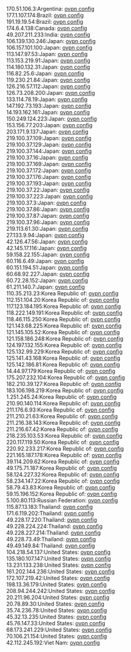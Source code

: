 170.51.106.3:Argentina: [ovpn config](vpn/170_51_106_3.ovpn)  
177.1.107.174:Brazil: [ovpn config](vpn/177_1_107_174.ovpn)  
191.19.19.54:Brazil: [ovpn config](vpn/191_19_19_54.ovpn)  
174.6.4.138:Canada: [ovpn config](vpn/174_6_4_138.ovpn)  
49.207.211.233:India: [ovpn config](vpn/49_207_211_233.ovpn)  
106.139.130.246:Japan: [ovpn config](vpn/106_139_130_246.ovpn)  
106.157.101.100:Japan: [ovpn config](vpn/106_157_101_100.ovpn)  
113.147.97.53:Japan: [ovpn config](vpn/113_147_97_53.ovpn)  
113.153.219.91:Japan: [ovpn config](vpn/113_153_219_91.ovpn)  
114.180.132.31:Japan: [ovpn config](vpn/114_180_132_31.ovpn)  
116.82.25.6:Japan: [ovpn config](vpn/116_82_25_6.ovpn)  
119.230.21.84:Japan: [ovpn config](vpn/119_230_21_84.ovpn)  
126.216.57.112:Japan: [ovpn config](vpn/126_216_57_112.ovpn)  
126.73.208.200:Japan: [ovpn config](vpn/126_73_208_200.ovpn)  
133.114.78.19:Japan: [ovpn config](vpn/133_114_78_19.ovpn)  
147.192.73.193:Japan: [ovpn config](vpn/147_192_73_193.ovpn)  
14.193.162.161:Japan: [ovpn config](vpn/14_193_162_161.ovpn)  
150.249.124.223:Japan: [ovpn config](vpn/150_249_124_223.ovpn)  
153.156.77.203:Japan: [ovpn config](vpn/153_156_77_203.ovpn)  
203.171.9.137:Japan: [ovpn config](vpn/203_171_9_137.ovpn)  
219.100.37.109:Japan: [ovpn config](vpn/219_100_37_109.ovpn)  
219.100.37.129:Japan: [ovpn config](vpn/219_100_37_129.ovpn)  
219.100.37.144:Japan: [ovpn config](vpn/219_100_37_144.ovpn)  
219.100.37.16:Japan: [ovpn config](vpn/219_100_37_16.ovpn)  
219.100.37.169:Japan: [ovpn config](vpn/219_100_37_169.ovpn)  
219.100.37.172:Japan: [ovpn config](vpn/219_100_37_172.ovpn)  
219.100.37.176:Japan: [ovpn config](vpn/219_100_37_176.ovpn)  
219.100.37.193:Japan: [ovpn config](vpn/219_100_37_193.ovpn)  
219.100.37.22:Japan: [ovpn config](vpn/219_100_37_22.ovpn)  
219.100.37.223:Japan: [ovpn config](vpn/219_100_37_223.ovpn)  
219.100.37.3:Japan: [ovpn config](vpn/219_100_37_3.ovpn)  
219.100.37.86:Japan: [ovpn config](vpn/219_100_37_86.ovpn)  
219.100.37.87:Japan: [ovpn config](vpn/219_100_37_87.ovpn)  
219.100.37.96:Japan: [ovpn config](vpn/219_100_37_96.ovpn)  
219.113.61.30:Japan: [ovpn config](vpn/219_113_61_30.ovpn)  
27.133.9.94:Japan: [ovpn config](vpn/27_133_9_94.ovpn)  
42.126.47.56:Japan: [ovpn config](vpn/42_126_47_56.ovpn)  
42.145.17.116:Japan: [ovpn config](vpn/42_145_17_116.ovpn)  
59.158.22.155:Japan: [ovpn config](vpn/59_158_22_155.ovpn)  
60.116.6.49:Japan: [ovpn config](vpn/60_116_6_49.ovpn)  
60.151.194.51:Japan: [ovpn config](vpn/60_151_194_51.ovpn)  
60.68.92.227:Japan: [ovpn config](vpn/60_68_92_227.ovpn)  
60.72.28.152:Japan: [ovpn config](vpn/60_72_28_152.ovpn)  
61.211.140.7:Japan: [ovpn config](vpn/61_211_140_7.ovpn)  
110.35.213.23:Korea Republic of: [ovpn config](vpn/110_35_213_23.ovpn)  
112.151.104.20:Korea Republic of: [ovpn config](vpn/112_151_104_20.ovpn)  
117.123.184.195:Korea Republic of: [ovpn config](vpn/117_123_184_195.ovpn)  
118.222.149.191:Korea Republic of: [ovpn config](vpn/118_222_149_191.ovpn)  
118.46.115.250:Korea Republic of: [ovpn config](vpn/118_46_115_250.ovpn)  
121.143.68.225:Korea Republic of: [ovpn config](vpn/121_143_68_225.ovpn)  
121.145.105.52:Korea Republic of: [ovpn config](vpn/121_145_105_52.ovpn)  
121.158.186.248:Korea Republic of: [ovpn config](vpn/121_158_186_248.ovpn)  
124.197.132.155:Korea Republic of: [ovpn config](vpn/124_197_132_155.ovpn)  
125.132.99.229:Korea Republic of: [ovpn config](vpn/125_132_99_229.ovpn)  
125.141.43.168:Korea Republic of: [ovpn config](vpn/125_141_43_168.ovpn)  
125.142.186.81:Korea Republic of: [ovpn config](vpn/125_142_186_81.ovpn)  
14.44.97.179:Korea Republic of: [ovpn config](vpn/14_44_97_179.ovpn)  
175.207.232.104:Korea Republic of: [ovpn config](vpn/175_207_232_104.ovpn)  
182.210.39.127:Korea Republic of: [ovpn config](vpn/182_210_39_127.ovpn)  
183.106.198.219:Korea Republic of: [ovpn config](vpn/183_106_198_219.ovpn)  
1.251.245.24:Korea Republic of: [ovpn config](vpn/1_251_245_24.ovpn)  
210.90.140.114:Korea Republic of: [ovpn config](vpn/210_90_140_114.ovpn)  
211.176.6.93:Korea Republic of: [ovpn config](vpn/211_176_6_93.ovpn)  
211.210.21.63:Korea Republic of: [ovpn config](vpn/211_210_21_63.ovpn)  
211.216.38.143:Korea Republic of: [ovpn config](vpn/211_216_38_143.ovpn)  
211.216.67.42:Korea Republic of: [ovpn config](vpn/211_216_67_42.ovpn)  
218.235.103.53:Korea Republic of: [ovpn config](vpn/218_235_103_53.ovpn)  
220.117.119.50:Korea Republic of: [ovpn config](vpn/220_117_119_50.ovpn)  
220.92.233.217:Korea Republic of: [ovpn config](vpn/220_92_233_217.ovpn)  
221.165.187.178:Korea Republic of: [ovpn config](vpn/221_165_187_178.ovpn)  
39.114.209.62:Korea Republic of: [ovpn config](vpn/39_114_209_62.ovpn)  
49.175.71.187:Korea Republic of: [ovpn config](vpn/49_175_71_187.ovpn)  
58.124.227.32:Korea Republic of: [ovpn config](vpn/58_124_227_32.ovpn)  
58.234.147.22:Korea Republic of: [ovpn config](vpn/58_234_147_22.ovpn)  
58.79.43.83:Korea Republic of: [ovpn config](vpn/58_79_43_83.ovpn)  
59.15.196.152:Korea Republic of: [ovpn config](vpn/59_15_196_152.ovpn)  
5.100.80.113:Russian Federation: [ovpn config](vpn/5_100_80_113.ovpn)  
115.87.13.183:Thailand: [ovpn config](vpn/115_87_13_183.ovpn)  
171.6.119.202:Thailand: [ovpn config](vpn/171_6_119_202.ovpn)  
49.228.17.220:Thailand: [ovpn config](vpn/49_228_17_220.ovpn)  
49.228.224.224:Thailand: [ovpn config](vpn/49_228_224_224.ovpn)  
49.228.227.214:Thailand: [ovpn config](vpn/49_228_227_214.ovpn)  
49.228.73.49:Thailand: [ovpn config](vpn/49_228_73_49.ovpn)  
49.49.149.84:Thailand: [ovpn config](vpn/49_49_149_84.ovpn)  
104.218.54.137:United States: [ovpn config](vpn/104_218_54_137.ovpn)  
135.180.107.147:United States: [ovpn config](vpn/135_180_107_147.ovpn)  
13.231.133.238:United States: [ovpn config](vpn/13_231_133_238.ovpn)  
161.202.144.236:United States: [ovpn config](vpn/161_202_144_236.ovpn)  
172.107.219.42:United States: [ovpn config](vpn/172_107_219_42.ovpn)  
198.13.36.179:United States: [ovpn config](vpn/198_13_36_179.ovpn)  
208.94.244.242:United States: [ovpn config](vpn/208_94_244_242.ovpn)  
20.211.96.204:United States: [ovpn config](vpn/20_211_96_204.ovpn)  
20.78.89.30:United States: [ovpn config](vpn/20_78_89_30.ovpn)  
35.74.236.78:United States: [ovpn config](vpn/35_74_236_78.ovpn)  
45.32.13.235:United States: [ovpn config](vpn/45_32_13_235.ovpn)  
45.76.147.33:United States: [ovpn config](vpn/45_76_147_33.ovpn)  
68.173.241.229:United States: [ovpn config](vpn/68_173_241_229.ovpn)  
70.106.21.154:United States: [ovpn config](vpn/70_106_21_154.ovpn)  
42.112.245.192:Viet Nam: [ovpn config](vpn/42_112_245_192.ovpn)  
